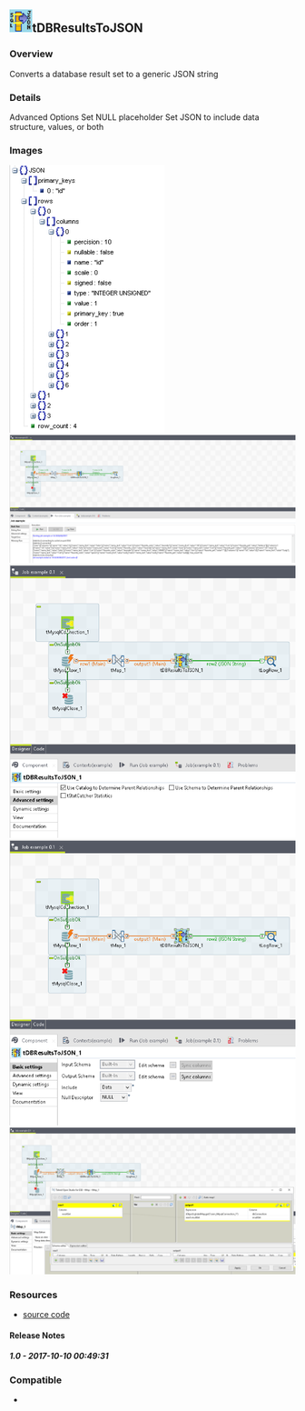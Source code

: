 ## <img src='./logo.jpg' width='40' height='40'>tDBResultsToJSON

### Overview
Converts a database result set to a generic JSON string
### Details
Advanced Options
Set NULL placeholder
Set JSON to include data structure, values, or both
### Images
<a href='./screenshots/v_1.0__7.jpg'><img src='./screenshots/v_1.0__7.jpg' ></a>
<a href='./screenshots/v_1.0__6.jpg'><img src='./screenshots/v_1.0__6.jpg' ></a>
<a href='./screenshots/v_1.0__5.jpg'><img src='./screenshots/v_1.0__5.jpg' ></a>
<a href='./screenshots/v_1.0__4.jpg'><img src='./screenshots/v_1.0__4.jpg' ></a>
<a href='./screenshots/v_1.0__3.jpg'><img src='./screenshots/v_1.0__3.jpg' ></a>


### Resources
 * <a href=https://github.com/dsietz/talend-tdbresultstojson>source code</a>

#### Release Notes

##### 1.0 - 2017-10-10 00:49:31

### Compatible
 -